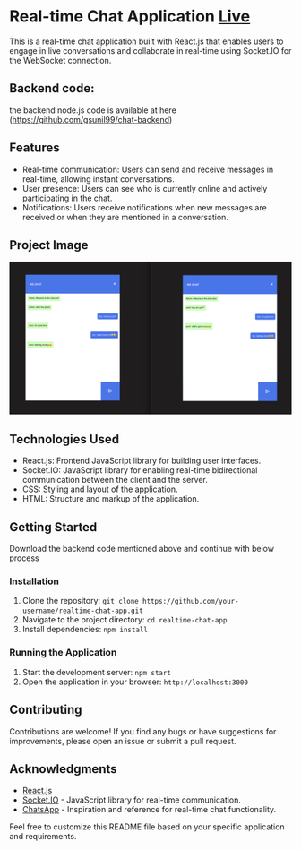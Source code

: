 # Real-time Chat Application [**Live**](https://gsunil-chat-react.netlify.app/)

This is a real-time chat application built with React.js that enables users to engage in live conversations and collaborate in real-time using Socket.IO for the WebSocket connection.

## Backend code:

the backend node.js code is available at here (https://github.com/gsunil99/chat-backend)

## Features

- Real-time communication: Users can send and receive messages in real-time, allowing instant conversations.
- User presence: Users can see who is currently online and actively participating in the chat.
- Notifications: Users receive notifications when new messages are received or when they are mentioned in a conversation.

## Project Image

![Alt text](image.png)

## Technologies Used

- React.js: Frontend JavaScript library for building user interfaces.
- Socket.IO: JavaScript library for enabling real-time bidirectional communication between the client and the server.
- CSS: Styling and layout of the application.
- HTML: Structure and markup of the application.

## Getting Started

Download the backend code mentioned above and continue with below process

### Installation

1.  Clone the repository: `git clone https://github.com/your-username/realtime-chat-app.git`
2.  Navigate to the project directory: `cd realtime-chat-app`
3.  Install dependencies: `npm install`

### Running the Application

1.  Start the development server: `npm start`
2.  Open the application in your browser: `http://localhost:3000`

## Contributing

Contributions are welcome! If you find any bugs or have suggestions for improvements, please open an issue or submit a pull request.

## Acknowledgments

- [React.js](https://reactjs.org/)
- [Socket.IO](https://socket.io/) - JavaScript library for real-time communication.
- [ChatsApp](https://github.com/chatsapp) - Inspiration and reference for real-time chat functionality.

Feel free to customize this README file based on your specific application and requirements.
